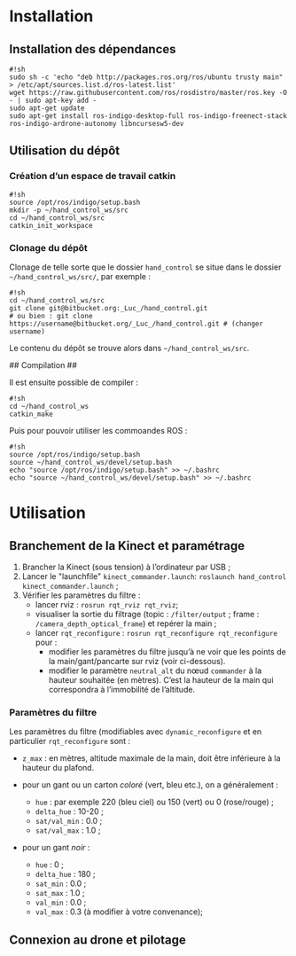# Installation #

## Installation des dépendances ##
```
#!sh
sudo sh -c 'echo "deb http://packages.ros.org/ros/ubuntu trusty main" > /etc/apt/sources.list.d/ros-latest.list'
wget https://raw.githubusercontent.com/ros/rosdistro/master/ros.key -O - | sudo apt-key add -
sudo apt-get update
sudo apt-get install ros-indigo-desktop-full ros-indigo-freenect-stack ros-indigo-ardrone-autonomy libncursesw5-dev
```
## Utilisation du dépôt ##

### Création d’un espace de travail catkin ###
```
#!sh
source /opt/ros/indigo/setup.bash
mkdir -p ~/hand_control_ws/src
cd ~/hand_control_ws/src
catkin_init_workspace
```
### Clonage du dépôt ###

Clonage de telle sorte que le dossier `hand_control` se situe dans le dossier `~/hand_control_ws/src/`, par exemple :

```
#!sh
cd ~/hand_control_ws/src
git clone git@bitbucket.org:_Luc_/hand_control.git
# ou bien : git clone https://username@bitbucket.org/_Luc_/hand_control.git # (changer username)
```
Le contenu du dépôt se trouve alors dans `~/hand_control_ws/src`.

## Compilation ##

Il est ensuite possible de compiler :

```
#!sh
cd ~/hand_control_ws
catkin_make
```

Puis pour pouvoir utiliser les commoandes ROS : 
```
#!sh
source /opt/ros/indigo/setup.bash
source ~/hand_control_ws/devel/setup.bash
echo "source /opt/ros/indigo/setup.bash" >> ~/.bashrc
echo "source ~/hand_control_ws/devel/setup.bash" >> ~/.bashrc
```

# Utilisation #

## Branchement de la Kinect et paramétrage ##

1. Brancher la Kinect (sous tension) à l’ordinateur par USB ;
2. Lancer le "launchfile" `kinect_commander.launch`: `roslaunch hand_control kinect_commander.launch` ;
3. Vérifier les paramètres du filtre :
    - lancer rviz : `rosrun rqt_rviz rqt_rviz`;
    - visualiser la sortie du filtrage (topic : `/filter/output` ; frame : `/camera_depth_optical_frame`) et repérer la main ;
    - lancer `rqt_reconfigure` : `rosrun rqt_reconfigure rqt_reconfigure` pour :
      - modifier les paramètres du filtre jusqu’à ne voir que les points de la main/gant/pancarte sur rviz (voir ci-dessous).
      - modifier le paramètre `neutral_alt` du nœud `commander` à la hauteur souhaitée (en mètres). C’est la hauteur de la main qui correspondra à l’immobilité de l’altitude.
    
### Paramètres du filtre ###

Les paramètres du filtre (modifiables avec `dynamic_reconfigure` et en particulier `rqt_reconfigure` sont :

* `z_max` : en mètres, altitude maximale de la main, doit être inférieure à la hauteur du plafond.

* pour un gant ou un carton *coloré* (vert, bleu etc.), on a généralement :
  - `hue` : par exemple 220 (bleu ciel) ou 150 (vert) ou 0 (rose/rouge) ;
  - `delta_hue` : 10-20 ;
  - `sat/val_min` : 0.0 ;
  - `sat/val_max` : 1.0 ;

* pour un gant *noir* :
  - `hue` : 0 ;
  - `delta_hue` : 180 ;
  - `sat_min` : 0.0 ;
  - `sat_max` : 1.0 ;
  - `val_min` : 0.0 ;
  - `val_max` : 0.3 (à modifier à votre convenance);

## Connexion au drone et pilotage ##

